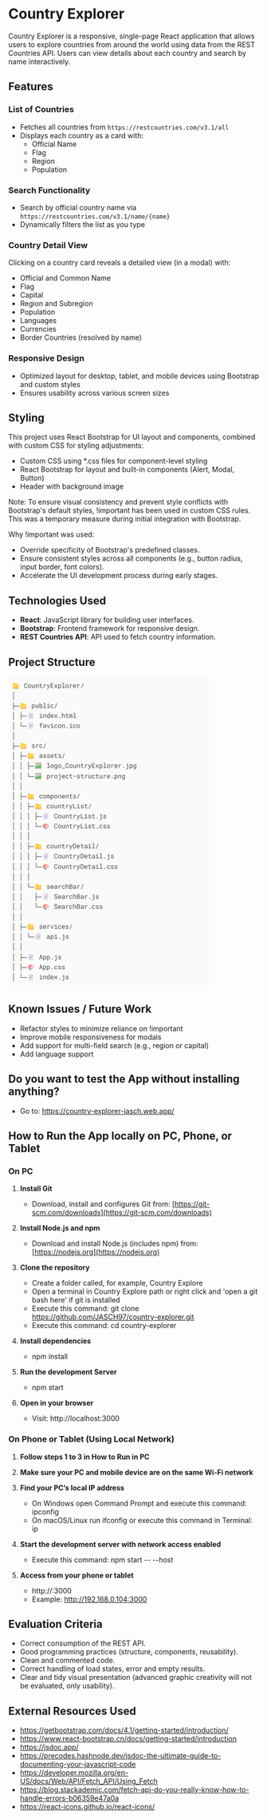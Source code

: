 # Country Explorer
Country Explorer is a responsive, single-page React application that allows users to explore countries from around the world using data from the REST Countries API. Users can view details about each country and search by name interactively.

## Features

### List of Countries

- Fetches all countries from `https://restcountries.com/v3.1/all`
- Displays each country as a card with:
  - Official Name
  - Flag
  - Region
  - Population

### Search Functionality

- Search by official country name via `https://restcountries.com/v3.1/name/{name}`
- Dynamically filters the list as you type

### Country Detail View

Clicking on a country card reveals a detailed view (in a modal) with:
- Official and Common Name
- Flag
- Capital
- Region and Subregion
- Population
- Languages
- Currencies
- Border Countries (resolved by name)

### Responsive Design

- Optimized layout for desktop, tablet, and mobile devices using Bootstrap and custom styles
- Ensures usability across various screen sizes

## Styling
This project uses React Bootstrap for UI layout and components, combined with custom CSS for styling adjustments:
   - Custom CSS using *.css files for component-level styling
   - React Bootstrap for layout and built-in components (Alert, Modal, Button)
   - Header with background image

Note: To ensure visual consistency and prevent style conflicts with Bootstrap's default styles, !important has been used in custom CSS rules. This was a temporary measure during initial integration with Bootstrap.

Why !important was used:
   - Override specificity of Bootstrap's predefined classes.
   - Ensure consistent styles across all components (e.g., button radius, input border, font colors).
   - Accelerate the UI development process during early stages.


## Technologies Used

- **React**: JavaScript library for building user interfaces.
- **Bootstrap**: Frontend framework for responsive design.
- **REST Countries API**: API used to fetch country information.

## Project Structure

![Project Structure](./country-explorer/src/assets/project-structure.png "Project Structure")

## Known Issues / Future Work
   - Refactor styles to minimize reliance on !important
   - Improve mobile responsiveness for modals
   - Add support for multi-field search (e.g., region or capital)
   - Add language support

## Do you want to test the App without installing anything?

   - Go to: https://country-explorer-jasch.web.app/

## How to Run the App locally on PC, Phone, or Tablet 

### On PC 

1. **Install Git**  
   - Download, install and configures Git from: [https://git-scm.com/downloads](https://git-scm.com/downloads)

2. **Install Node.js and npm**  
   - Download and install Node.js (includes npm) from: [https://nodejs.org](https://nodejs.org)

3. **Clone the repository**  
   - Create a folder called, for example, Country Explore
   - Open a terminal in Country Explore path or right click and 'open a git bash here' if git is installed
   - Execute this command: git clone https://github.com/JASCH97/country-explorer.git
   - Execute this command: cd country-explorer

4. **Install dependencies**  
   - npm install

5. **Run the development Server** 
   - npm start

6. **Open in your browser**  
   - Visit: http://localhost:3000

### On Phone or Tablet (Using Local Network)

1. **Follow steps 1 to 3 in How to Run in PC**  

2. **Make sure your PC and mobile device are on the same Wi-Fi network**  

3. **Find your PC’s local IP address**  
   - On Windows open Command Prompt and execute this command: ipconfig
   - On macOS/Linux run ifconfig or execute this command in Terminal: ip

4. **Start the development server with network access enabled**  
   - Execute this command: npm start -- --host

5. **Access from your phone or tablet**  
   - http://<your-pc-ip>:3000
   - Example: http://192.168.0.104:3000

## Evaluation Criteria

- Correct consumption of the REST API.
- Good programming practices (structure, components, reusability).
- Clean and commented code.
- Correct handling of load states, error and empty results.
- Clear and tidy visual presentation (advanced graphic creativity will not be evaluated, only usability).

## External Resources Used

   - https://getbootstrap.com/docs/4.1/getting-started/introduction/
   - https://www.react-bootstrap.cn/docs/getting-started/introduction
   - https://jsdoc.app/ 
   - https://precodes.hashnode.dev/jsdoc-the-ultimate-guide-to-documenting-your-javascript-code
   - https://developer.mozilla.org/en-US/docs/Web/API/Fetch_API/Using_Fetch
   - https://blog.stackademic.com/fetch-api-do-you-really-know-how-to-handle-errors-b06359e47a0a
   - https://react-icons.github.io/react-icons/


